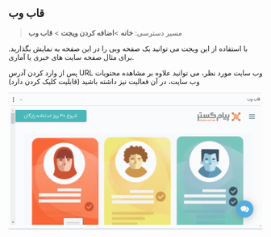 ﻿## قاب وب 

>  مسیر دسترسی:  **خانه** >**اضافه کردن ویجت** > **قاب وب**  

با استفاده از این ویجت می توانید یک صفحه وبی را در این صفحه به نمایش بگذارید. برای مثال صفحه سایت های خبری یا آماری.

پس از وارد کردن آدرس URL وب سایت مورد نظر، می توانید علاوه بر مشاهده محتویات وب سایت، در آن فعالیت نیز داشته باشید (قابلیت کلیک کردن دارد)

![](Cable5.png)

